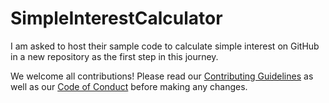 # SimpleInterestCalculator
I am asked to host their sample code to calculate simple interest on GitHub in a new repository as the first step in this journey.

We welcome all contributions! Please read our [Contributing Guidelines](CONTRIBUTING.md) as well as our [Code of Conduct](CODE_OF_CONDUCT.md) before making any changes.
